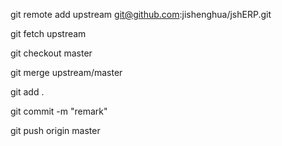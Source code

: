 git remote add upstream git@github.com:jishenghua/jshERP.git

git fetch upstream

git checkout master

git merge upstream/master

git add .

git commit -m "remark"

git push origin master